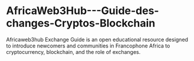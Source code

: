 # AfricaWeb3Hub---Guide-des-changes-Cryptos-Blockchain
Africaweb3hub Exchange Guide is an open educational resource designed to introduce newcomers and communities in Francophone Africa to cryptocurrency, blockchain, and the role of exchanges.

